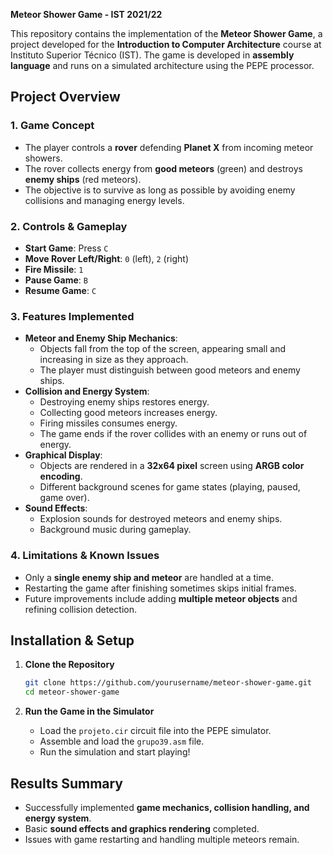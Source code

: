 **Meteor Shower Game - IST 2021/22**

This repository contains the implementation of the **Meteor Shower Game**, a project developed for the **Introduction to Computer Architecture** course at Instituto Superior Técnico (IST). The game is developed in **assembly language** and runs on a simulated architecture using the PEPE processor.

## **Project Overview**

### **1. Game Concept**
- The player controls a **rover** defending **Planet X** from incoming meteor showers.
- The rover collects energy from **good meteors** (green) and destroys **enemy ships** (red meteors).
- The objective is to survive as long as possible by avoiding enemy collisions and managing energy levels.

### **2. Controls & Gameplay**
- **Start Game**: Press `C`
- **Move Rover Left/Right**: `0` (left), `2` (right)
- **Fire Missile**: `1`
- **Pause Game**: `B`
- **Resume Game**: `C`

### **3. Features Implemented**
- **Meteor and Enemy Ship Mechanics**:
  - Objects fall from the top of the screen, appearing small and increasing in size as they approach.
  - The player must distinguish between good meteors and enemy ships.
- **Collision and Energy System**:
  - Destroying enemy ships restores energy.
  - Collecting good meteors increases energy.
  - Firing missiles consumes energy.
  - The game ends if the rover collides with an enemy or runs out of energy.
- **Graphical Display**:
  - Objects are rendered in a **32x64 pixel** screen using **ARGB color encoding**.
  - Different background scenes for game states (playing, paused, game over).
- **Sound Effects**:
  - Explosion sounds for destroyed meteors and enemy ships.
  - Background music during gameplay.

### **4. Limitations & Known Issues**
- Only a **single enemy ship and meteor** are handled at a time.
- Restarting the game after finishing sometimes skips initial frames.
- Future improvements include adding **multiple meteor objects** and refining collision detection.

## **Installation & Setup**

1. **Clone the Repository**
   ```bash
   git clone https://github.com/yourusername/meteor-shower-game.git
   cd meteor-shower-game
   ```

2. **Run the Game in the Simulator**
   - Load the `projeto.cir` circuit file into the PEPE simulator.
   - Assemble and load the `grupo39.asm` file.
   - Run the simulation and start playing!

## **Results Summary**
- Successfully implemented **game mechanics, collision handling, and energy system**.
- Basic **sound effects and graphics rendering** completed.
- Issues with game restarting and handling multiple meteors remain.



